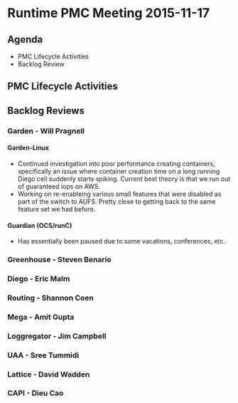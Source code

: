 # Runtime PMC Meeting 2015-11-17

## Agenda
* PMC Lifecycle Activities
* Backlog Review

## PMC Lifecycle Activities

## Backlog Reviews

### Garden - Will Pragnell

#### Garden-Linux

- Continued investigation into poor performance creating containers, specifically an issue where container creation time on a long running Diego cell suddenly starts spiking. Current best theory is that we run out of guaranteed iops on AWS.
- Working on re-enableing various small features that were disabled as part of the switch to AUFS. Pretty close to getting back to the same feature set we had before.

#### Guardian (OCS/runC)

- Has essentially been paused due to some vacations, conferences, etc.

### Greenhouse - Steven Benario

### Diego - Eric Malm


### Routing - Shannon Coen

### Mega - Amit Gupta

### Loggregator - Jim Campbell

### UAA - Sree Tummidi
 
### Lattice - David Wadden

### CAPI - Dieu Cao
